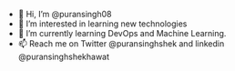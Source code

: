 - 👋 Hi, I’m @puransingh08
- 👀 I’m interested in learning new technologies
- 🌱 I’m currently learning DevOps and Machine Learning.
- 📫 Reach me on Twitter @puransinghshek and linkedin @puransinghshekhawat

<!---
puransingh888/puransingh888 is a ✨ special ✨ repository because its `README.md` (this file) appears on your GitHub profile.
You can click the Preview link to take a look at your changes.
--->
